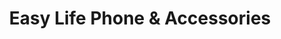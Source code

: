 ---
title: "Easy Life Phone & Accessories"
url: /accra/easy-life-phone-und-accessories/
shop: Handy
---
